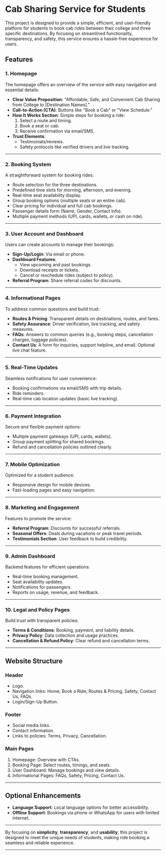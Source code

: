 # Cab Sharing Service for Students

This project is designed to provide a simple, efficient, and user-friendly platform for students to book cab rides between their college and three specific destinations. By focusing on streamlined functionality, transparency, and safety, this service ensures a hassle-free experience for users.

## Features

### 1. **Homepage**
The homepage offers an overview of the service with easy navigation and essential details:
- **Clear Value Proposition**: "Affordable, Safe, and Convenient Cab Sharing from College to [Destination Names]."
- **Call-to-Action (CTA)**: Buttons like "Book a Cab" or "View Schedule."
- **How It Works Section**: Simple steps for booking a ride:
  1. Select a route and timing.
  2. Book a seat or cab.
  3. Receive confirmation via email/SMS.
- **Trust Elements**:
  - Testimonials/reviews.
  - Safety protocols like verified drivers and live tracking.

---

### 2. **Booking System**
A straightforward system for booking rides:
- Route selection for the three destinations.
- Predefined time slots for morning, afternoon, and evening.
- Real-time seat availability display.
- Group booking options (multiple seats or an entire cab).
- Clear pricing for individual and full cab bookings.
- Passenger details form (Name, Gender, Contact Info).
- Multiple payment methods (UPI, cards, wallets, or cash on ride).

---

### 3. **User Account and Dashboard**
Users can create accounts to manage their bookings:
- **Sign-Up/Login**: Via email or phone.
- **Dashboard Features**:
  - View upcoming and past bookings.
  - Download receipts or tickets.
  - Cancel or reschedule rides (subject to policy).
- **Referral Program**: Share referral codes for discounts.

---

### 4. **Informational Pages**
To address common questions and build trust:
- **Routes & Pricing**: Transparent details on destinations, routes, and fares.
- **Safety Assurance**: Driver verification, live tracking, and safety measures.
- **FAQs**: Answers to common queries (e.g., booking steps, cancellation charges, luggage policies).
- **Contact Us**: A form for inquiries, support helpline, and email. Optional live chat feature.

---

### 5. **Real-Time Updates**
Seamless notifications for user convenience:
- Booking confirmations via email/SMS with trip details.
- Ride reminders.
- Real-time cab location updates (basic live tracking).

---

### 6. **Payment Integration**
Secure and flexible payment options:
- Multiple payment gateways (UPI, cards, wallets).
- Group payment splitting for shared bookings.
- Refund and cancellation policies outlined clearly.

---

### 7. **Mobile Optimization**
Optimized for a student audience:
- Responsive design for mobile devices.
- Fast-loading pages and easy navigation.

---

### 8. **Marketing and Engagement**
Features to promote the service:
- **Referral Program**: Discounts for successful referrals.
- **Seasonal Offers**: Deals during vacations or peak travel periods.
- **Testimonials Section**: User feedback to build credibility.

---

### 9. **Admin Dashboard**
Backend features for efficient operations:
- Real-time booking management.
- Seat availability updates.
- Notifications for passengers.
- Reports on usage, revenue, and feedback.

---

### 10. **Legal and Policy Pages**
Build trust with transparent policies:
- **Terms & Conditions**: Booking, payment, and liability details.
- **Privacy Policy**: Data collection and usage practices.
- **Cancellation & Refund Policy**: Clear refund and cancellation terms.

---

## Website Structure
### **Header**
- Logo.
- Navigation links: Home, Book a Ride, Routes & Pricing, Safety, Contact Us, FAQs.
- Login/Sign-Up Button.

### **Footer**
- Social media links.
- Contact information.
- Links to policies: Terms, Privacy, Cancellation.

### **Main Pages**
1. Homepage: Overview with CTAs.
2. Booking Page: Select routes, timings, and seats.
3. User Dashboard: Manage bookings and view details.
4. Informational Pages: FAQs, Safety, Pricing, Contact Us.

---

## Optional Enhancements
- **Language Support**: Local language options for better accessibility.
- **Offline Support**: Bookings via phone or WhatsApp for users with limited internet.

---

By focusing on **simplicity**, **transparency**, and **usability**, this project is designed to meet the unique needs of students, making ride booking a seamless and reliable experience.

--- 
